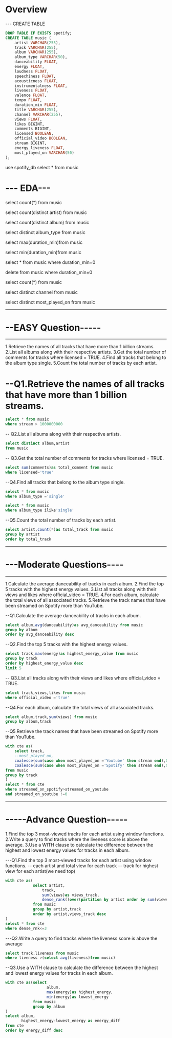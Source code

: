# Overview


--- CREATE TABLE
```sql
DROP TABLE IF EXISTS spotify;
CREATE TABLE music (
    artist VARCHAR(255),
    track VARCHAR(255),
    album VARCHAR(255),
    album_type VARCHAR(50),
    danceability FLOAT,
    energy FLOAT,
    loudness FLOAT,
    speechiness FLOAT,
    acousticness FLOAT,
    instrumentalness FLOAT,
    liveness FLOAT,
    valence FLOAT,
    tempo FLOAT,
    duration_min FLOAT,
    title VARCHAR(255),
    channel VARCHAR(255),
    views FLOAT,
    likes BIGINT,
    comments BIGINT,
    licensed BOOLEAN,
    official_video BOOLEAN,
    stream BIGINT,
    energy_liveness FLOAT,
    most_played_on VARCHAR(50)
);
```
use spotify_db
select * from music

# --- EDA---
select count(*) from music

select count(distinct artist) from music



select count(distinct album) from music

select distinct album_type from music 

select max(duration_min)from music

select min(duration_min)from music

select * from music
where duration_min=0

delete from music
where duration_min=0

select count(*) from music

select distinct channel from music

select distinct most_played_on from music

----------------
# --EASY Question-----
------------


1.Retrieve the names of all tracks that have more than 1 billion streams.
2.List all albums along with their respective artists.
3.Get the total number of comments for tracks where licensed = TRUE.
4.Find all tracks that belong to the album type single.
5.Count the total number of tracks by each artist.


# --Q1.Retrieve the names of all tracks that have more than 1 billion streams.
```sql
select * from music
where stream > 1000000000
```

-- Q2.List all albums along with their respective artists.
```sql
select distinct album,artist
from music
```

-- Q3.Get the total number of comments for tracks where licensed = TRUE.
```sql
select sum(comments)as total_comment from music
where licensed='true'
```

--Q4.Find all tracks that belong to the album type single.
```sql
select * from music
where album_type ='single'
```
```sql
select * from music
where album_type ilike'single'
```

--Q5.Count the total number of tracks by each artist.
```sql
select artist,count(*)as total_track from music
group by artist
order by total_track
```


-----------
# ---Moderate Questions----
---------
1.Calculate the average danceability of tracks in each album.
2.Find the top 5 tracks with the highest energy values.
3.List all tracks along with their views and likes where official_video = TRUE.
4.For each album, calculate the total views of all associated tracks.
5.Retrieve the track names that have been streamed on Spotify more than YouTube.


--Q1.Calculate the average danceability of tracks in each album.
```sql
select album,avg(danceability)as avg_danceability from music
group by album
order by avg_danceability desc
```

--Q2.Find the top 5 tracks with the highest energy values.
```sql
select track,max(energy)as highest_energy_value from music
group by track
order by highest_energy_value desc
limit 5
```

-- Q3.List all tracks along with their views and likes where official_video = TRUE.
```sql
select track,views,likes from music
where official_video ='true'
```

--Q4.For each album, calculate the total views of all associated tracks.
```sql
select album,track,sum(views) from music
group by album,track
```

--Q5.Retrieve the track names that have been streamed on Spotify more than YouTube.
```sql
with cte as(
	select track,
	--most_played_on,
	coalesce(sum(case when most_played_on ='Youtube' then stream end),0)as streamed_on_youtube,
	coalesce(sum(case when most_played_on ='Spotify' then stream end),0)as streamed_on_spotify
from music
group by track
)
select * from cte
where streamed_on_spotify>streamed_on_youtube
and streamed_on_youtube !=0
```

--------
# -----Advance Question-----
1.Find the top 3 most-viewed tracks for each artist using window functions.
2.Write a query to find tracks where the liveness score is above the average.
3.Use a WITH clause to calculate the difference between the highest and lowest energy values for tracks in each album.

---Q1.Find the top 3 most-viewed tracks for each artist using window functions.
-- each artist and total view for each track
-- track for highest view for each artist(we need top)

```sql
with cte as(
			select artist,
				track,
				sum(views)as views_track,
				dense_rank()over(partition by artist order by sum(views)desc)as dense_rnk
			from music
			group by artist,track
			order by artist,views_track desc
)
select * from cte 
where dense_rnk<=3
```

---Q2.Write a query to find tracks where the liveness score is above the average
```sql
select track,liveness from music
where liveness >(select avg(liveness)from music)
```

--Q3.Use a WITH clause to calculate the difference between the highest and lowest energy values for tracks in each album.
```sql
with cte as(select 
                  album,
                  max(energy)as highest_energy,
                  min(energy)as lowest_energy
            from music
            group by album
)
select album,
       highest_energy-lowest_energy as energy_diff
from cte
order by energy_diff desc
```
















	


















































